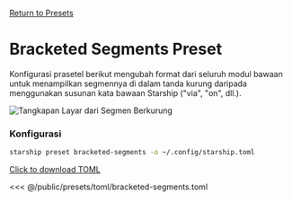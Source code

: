 [Return to Presets](./#bracketed-segments)

# Bracketed Segments Preset

Konfigurasi prasetel berikut mengubah format dari seluruh modul bawaan untuk menampilkan segmennya di dalam tanda kurung daripada menggunakan susunan kata bawaan Starship ("via", "on", dll.).

![Tangkapan Layar dari Segmen Berkurung](/presets/img/bracketed-segments.png)

### Konfigurasi

```sh
starship preset bracketed-segments -o ~/.config/starship.toml
```

[Click to download TOML](/presets/toml/bracketed-segments.toml)

<<< @/public/presets/toml/bracketed-segments.toml
